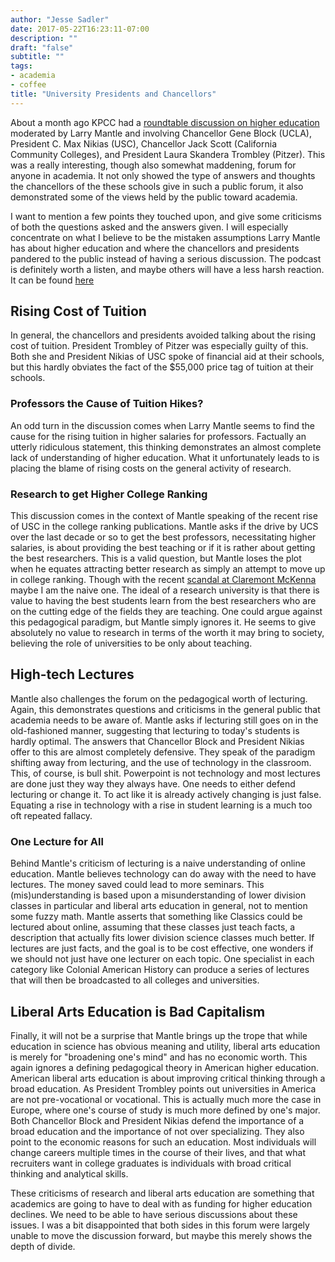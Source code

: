 ```yaml
---
author: "Jesse Sadler"
date: 2017-05-22T16:23:11-07:00
description: ""
draft: "false"
subtitle: ""
tags:
- academia
- coffee
title: "University Presidents and Chancellors"
---
```


About a month ago KPCC had a [roundtable discussion on higher education](http://www.scpr.org/programs/airtalk/2012/01/12/22092/education-forum) moderated by Larry Mantle and involving Chancellor Gene Block (UCLA), President C. Max Nikias (USC), Chancellor Jack Scott (California Community Colleges), and President Laura Skandera Trombley (Pitzer). This was a really interesting, though also somewhat maddening, forum for anyone in academia. It not only showed the type of answers and thoughts the chancellors of the these schools give in such a public forum, it also demonstrated some of the views held by the public toward academia.

I want to mention a few points they touched upon, and give some criticisms of both the questions asked and the answers given. I will especially concentrate on what I believe to be the mistaken assumptions Larry Mantle has about higher education and where the chancellors and presidents pandered to the public instead of having a serious discussion. The podcast is definitely worth a listen, and maybe others will have a less harsh reaction. It can be found [here](http://www.scpr.org/programs/airtalk/2012/01/12/22092/education-forum)

<!--more-->

## Rising Cost of Tuition
In general, the chancellors and presidents avoided talking about the rising cost of tuition. President Trombley of Pitzer was especially guilty of this. Both she and President Nikias of USC spoke of financial aid at their schools, but this hardly obviates the fact of the $55,000 price tag of tuition at their schools.

### Professors the Cause of Tuition Hikes?
An odd turn in the discussion comes when Larry Mantle seems to find the cause for the rising tuition in higher salaries for professors. Factually an utterly ridiculous statement, this thinking demonstrates an almost complete lack of understanding of higher education. What it unfortunately leads to is placing the blame of rising costs on the general activity of research.

### Research to get Higher College Ranking
This discussion comes in the context of Mantle speaking of the recent rise of USC in the college ranking publications. Mantle asks if the drive by UCS over the last decade or so to get the best professors, necessitating higher salaries, is about providing the best teaching or if it is rather about getting the best researchers. This is a valid question, but Mantle loses the plot when he equates attracting better research as simply an attempt to move up in college ranking. Though with the recent [scandal at Claremont McKenna](http://www.nytimes.com/2012/01/31/education/claremont-mckenna-college-says-it-exaggerated-sat-figures.html) maybe I am the naive one. The ideal of a research university is that there is value to having the best students learn from the best researchers who are on the cutting edge of the fields they are teaching. One could argue against this pedagogical paradigm, but Mantle simply ignores it. He seems to give absolutely no value to research in terms of the worth it may bring to society, believing the role of universities to be only about teaching.

## High-tech Lectures
Mantle also challenges the forum on the pedagogical worth of lecturing. Again, this demonstrates questions and criticisms in the general public that academia needs to be aware of. Mantle asks if lecturing still goes on in the old-fashioned manner, suggesting that lecturing to today's students is hardly optimal. The answers that Chancellor Block and President Nikias offer to this are almost completely defensive. They speak of the paradigm shifting away from lecturing, and the use of technology in the classroom. This, of course, is bull shit. Powerpoint is not technology and most lectures are done just they way they always have. One needs to either defend lecturing or change it. To act like it is already actively changing is just false. Equating a rise in technology with a rise in student learning is a much too oft repeated fallacy.

### One Lecture for All
Behind Mantle's criticism of lecturing is a naive understanding of online education. Mantle believes technology can do away with the need to have lectures. The money saved could lead to more seminars. This (mis)understanding is based upon a misunderstanding of lower division classes in particular and liberal arts education in general, not to mention some fuzzy math. Mantle asserts that something like Classics could be lectured about online, assuming that these classes just teach facts, a description that actually fits lower division science classes much better. If lectures are just facts, and the goal is to be cost effective, one wonders if we should not just have one lecturer on each topic. One specialist in each category like Colonial American History can produce a series of lectures that will then be broadcasted to all colleges and universities.

## Liberal Arts Education is Bad Capitalism
Finally, it will not be a surprise that Mantle brings up the trope that while education in science has obvious meaning and utility, liberal arts education is merely for "broadening one's mind" and has no economic worth. This again ignores a defining pedagogical theory in American higher education. American liberal arts education is about improving critical thinking through a broad education. As President Trombley points out universities in America are not pre-vocational or vocational. This is actually much more the case in Europe, where one's course of study is much more defined by one's major. Both Chancellor Block and President Nikias defend the importance of a broad education and the importance of not over specializing. They also point to the economic reasons for such an education. Most individuals will change careers multiple times in the course of their lives, and that what recruiters want in college graduates is individuals with broad critical thinking and analytical skills.

These criticisms of research and liberal arts education are something that academics are going to have to deal with as funding for higher education declines. We need to be able to have serious discussions about these issues. I was a bit disappointed that both sides in this forum were largely unable to move the discussion forward, but maybe this merely shows the depth of divide.